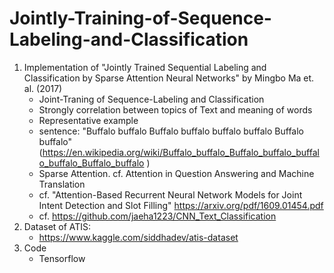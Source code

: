 # Jointly-Training-of-Sequence-Labeling-and-Classification
1. Implementation of "Jointly Trained Sequential Labeling and Classification by Sparse Attention Neural Networks" by Mingbo Ma et. al. (2017)
   - Joint-Traning of Sequence-Labeling and Classification
   - Strongly correlation between topics of Text and meaning of words 
   - Representative example
   - sentence: "Buffalo buffalo Buffalo buffalo buffalo buffalo Buffalo buffalo" (https://en.wikipedia.org/wiki/Buffalo_buffalo_Buffalo_buffalo_buffalo_buffalo_Buffalo_buffalo )
   - Sparse Attention. cf. Attention in Question Answering and Machine Translation
   - cf. "Attention-Based Recurrent Neural Network Models for Joint Intent Detection and Slot Filling" https://arxiv.org/pdf/1609.01454.pdf
   - cf. https://github.com/jaeha1223/CNN_Text_Classification 
2. Dataset of ATIS:
   - https://www.kaggle.com/siddhadev/atis-dataset
3. Code
   - Tensorflow
